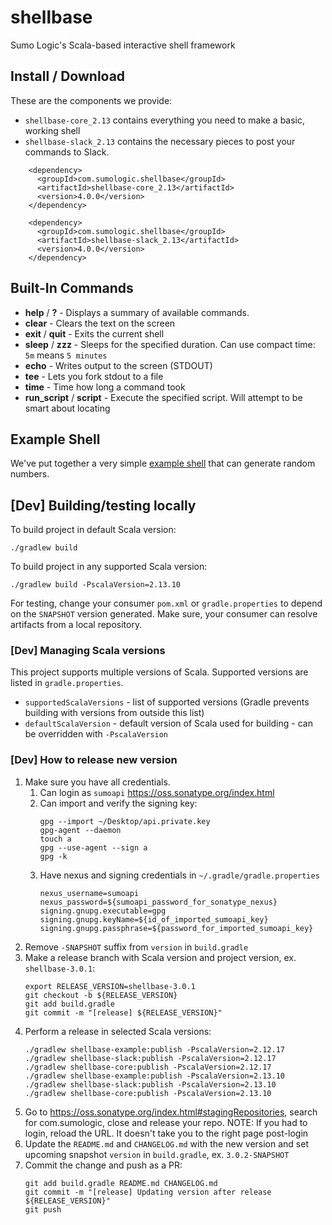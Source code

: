 # shellbase
Sumo Logic's Scala-based interactive shell framework

## Install / Download
These are the components we provide:
* `shellbase-core_2.13` contains everything you need to make a basic, working shell
* `shellbase-slack_2.13` contains the necessary pieces to post your commands to Slack.

```
    <dependency>
      <groupId>com.sumologic.shellbase</groupId>
      <artifactId>shellbase-core_2.13</artifactId>
      <version>4.0.0</version>
    </dependency>

    <dependency>
      <groupId>com.sumologic.shellbase</groupId>
      <artifactId>shellbase-slack_2.13</artifactId>
      <version>4.0.0</version>
    </dependency>
```

## Built-In Commands

* **help** / **?** - Displays a summary of available commands.
* **clear** - Clears the text on the screen
* **exit** / **quit** - Exits the current shell
* **sleep** / **zzz** - Sleeps for the specified duration.  Can use compact time: `5m` means `5 minutes`
* **echo** - Writes output to the screen (STDOUT)
* **tee** - Lets you fork stdout to a file
* **time** - Time how long a command took
* **run_script** / **script** - Execute the specified script.  Will attempt to be smart about locating

## Example Shell

We've put together a very simple [example shell](./shellbase-example) that can generate random numbers.  

## [Dev] Building/testing locally

To build project in default Scala version:
```
./gradlew build
```

To build project in any supported Scala version:
```
./gradlew build -PscalaVersion=2.13.10
```

For testing, change your consumer `pom.xml` or `gradle.properties` to depend on the `SNAPSHOT` version generated.
Make sure, your consumer can resolve artifacts from a local repository.

### [Dev] Managing Scala versions

This project supports multiple versions of Scala. Supported versions are listed in `gradle.properties`.
- `supportedScalaVersions` - list of supported versions (Gradle prevents building with versions from 
outside this list)
- `defaultScalaVersion` - default version of Scala used for building - can be overridden with `-PscalaVersion`

### [Dev] How to release new version
1. Make sure you have all credentials.
    1. Can login as `sumoapi` https://oss.sonatype.org/index.html
    2. Can import and verify the signing key:
        ```
        gpg --import ~/Desktop/api.private.key
        gpg-agent --daemon
        touch a
        gpg --use-agent --sign a
        gpg -k
        ```
    3. Have nexus and signing credentials in `~/.gradle/gradle.properties`
        ```
        nexus_username=sumoapi
        nexus_password=${sumoapi_password_for_sonatype_nexus}
        signing.gnupg.executable=gpg
        signing.gnupg.keyName=${id_of_imported_sumoapi_key}
        signing.gnupg.passphrase=${password_for_imported_sumoapi_key}
        ```
2. Remove `-SNAPSHOT` suffix from `version` in `build.gradle`
3. Make a release branch with Scala version and project version, ex. `shellbase-3.0.1`:
    ```
    export RELEASE_VERSION=shellbase-3.0.1
    git checkout -b ${RELEASE_VERSION}
    git add build.gradle
    git commit -m "[release] ${RELEASE_VERSION}"
    ```
4. Perform a release in selected Scala versions:
    ```
    ./gradlew shellbase-example:publish -PscalaVersion=2.12.17
    ./gradlew shellbase-slack:publish -PscalaVersion=2.12.17
    ./gradlew shellbase-core:publish -PscalaVersion=2.12.17
    ./gradlew shellbase-example:publish -PscalaVersion=2.13.10
    ./gradlew shellbase-slack:publish -PscalaVersion=2.13.10
    ./gradlew shellbase-core:publish -PscalaVersion=2.13.10

    ```
5. Go to https://oss.sonatype.org/index.html#stagingRepositories, search for com.sumologic, close and release your repo. 
NOTE: If you had to login, reload the URL. It doesn't take you to the right page post-login
6. Update the `README.md` and `CHANGELOG.md` with the new version and set upcoming snapshot `version` 
in `build.gradle`, ex. `3.0.2-SNAPSHOT`
7. Commit the change and push as a PR:
    ```
    git add build.gradle README.md CHANGELOG.md
    git commit -m "[release] Updating version after release ${RELEASE_VERSION}"
    git push
    ```
